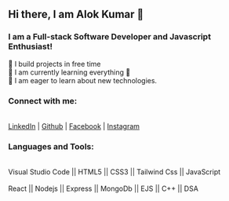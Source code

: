 
<h2>Hi there, I am Alok Kumar 👋 </h2>

<h3>I am a Full-stack Software Developer and Javascript Enthusiast! </h3>

🔭 I build projects in free time <br>
🌱 I am currently learning everything 🤣 <br>
👯 I am eager to learn about new technologies.

<h3>Connect with me:</h3> <br>
<a href="linkedin.com/in/alok-kumar0">LinkedIn</a> | <a href="github.com/alok007kr"> Github</a> | <a href=".facebook.com/ajit.raj.52831">Facebook</a> | <a href="instagram.com/iamalokmr">Instagram</a>
<br>

<h3>Languages and Tools: </h3> <br>
Visual Studio Code || HTML5 || CSS3 || Tailwind Css || JavaScript <br>
<br>
React || Nodejs || Express || MongoDb || EJS || C++ || DSA





<!---
alok007kr/alok007kr is a ✨ special ✨ repository because its `README.md` (this file) appears on your GitHub profile.
You can click the Preview link to take a look at your changes.
--->
